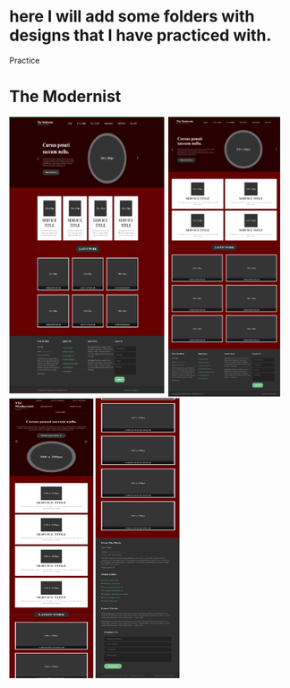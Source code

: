 # here I will add some folders with designs that I have practiced with.

Practice
# The Modernist



<p float="left">
<img src="TheModernist/screenshots/Modernist-desktop.png" width="280" height="500">
<img src="TheModernist/screenshots/Modernist-1025px..png" width="200" height="500">
<img src="TheModernist/screenshots/Modernist-480pxA.png" width="150" height="500">
<img src="TheModernist/screenshots/Modernist-480pxB.png" width="150" height="500">
</p>


